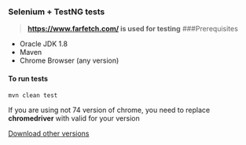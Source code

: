 ### Selenium + TestNG tests

> **https://www.farfetch.com/ is used for testing**
###Prerequisites

* Oracle JDK 1.8
* Maven
* Chrome Browser (any version)

#### To run tests 

```bash
mvn clean test
```
If you are using not 74 version of chrome, you need to replace **chromedriver** with valid for your version

[Download other versions](http://chromedriver.chromium.org/)
